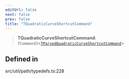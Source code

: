 ```yaml
---
editUrl: false
next: false
prev: false
title: "TQuadraticCurveShortcutCommand"
---
```


> **TQuadraticCurveShortcutCommand**: `TCommand3`\<[`TParsedQuadraticCurveShortcutCommand`](/api/namespaces/util/type-aliases/tparsedquadraticcurveshortcutcommand/)\>

## Defined in

src/util/path/typedefs.ts:228
